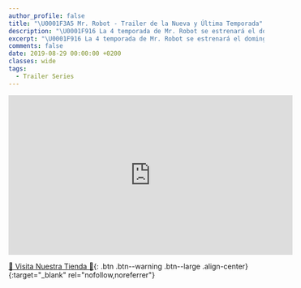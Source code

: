 ```yaml
---
author_profile: false
title: "\U0001F3A5 Mr. Robot - Trailer de la Nueva y Última Temporada"
description: "\U0001F916 La 4 temporada de Mr. Robot se estrenará el domingo 6 de octubre"
excerpt: "\U0001F916 La 4 temporada de Mr. Robot se estrenará el domingo 6 de octubre"
comments: false
date: 2019-08-29 00:00:00 +0200
classes: wide
tags:
  - Trailer Series
---
```


<iframe width="560" height="315" src="https://www.youtube.com/embed/9Hmb33a7ATM" frameborder="0" allow="accelerometer; autoplay; encrypted-media; gyroscope; picture-in-picture" allowfullscreen></iframe>

[🎁 Visita Nuestra Tienda 🎁](https://www.amazon.es/shop/cibercursos){: .btn .btn--warning .btn--large .align-center}{:target="_blank" rel="nofollow,noreferrer"}